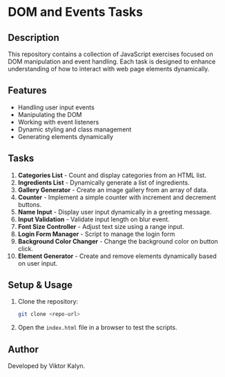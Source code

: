 # DOM and Events Tasks

## Description
This repository contains a collection of JavaScript exercises focused on DOM manipulation and event handling. Each task is designed to enhance understanding of how to interact with web page elements dynamically.

## Features
- Handling user input events
- Manipulating the DOM
- Working with event listeners
- Dynamic styling and class management
- Generating elements dynamically

## Tasks
1. **Categories List** - Count and display categories from an HTML list.
2. **Ingredients List** - Dynamically generate a list of ingredients.
3. **Gallery Generator** - Create an image gallery from an array of data.
4. **Counter** - Implement a simple counter with increment and decrement buttons.
5. **Name Input** - Display user input dynamically in a greeting message.
6. **Input Validation** - Validate input length on blur event.
7. **Font Size Controller** - Adjust text size using a range input.
8. **Login Form Manager** - Script to manage the login form
9. **Background Color Changer** - Change the background color on button click.
10. **Element Generator** - Create and remove elements dynamically based on user input.

## Setup & Usage
1. Clone the repository:
   ```sh
   git clone <repo-url>
   ```
2. Open the `index.html` file in a browser to test the scripts.


## Author
Developed by Viktor Kalyn.

